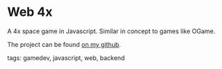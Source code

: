 # Web 4x

A 4x space game in Javascript. Similar in concept to games like OGame.

The project can be found [on my github](https://github.com/Bloodyaugust/web-4x).

tags: gamedev, javascript, web, backend
